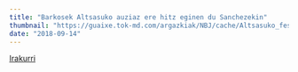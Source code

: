 ```yaml
---
title: "Barkosek Altsasuko auziaz ere hitz eginen du Sanchezekin"
thumbnail: "https://guaixe.tok-md.com/argazkiak/NBJ/cache/Altsasuko_festak_txupinazoa_Udaletxean_Geroa_Bai_content.jpg"
date: "2018-09-14"
---
```

[Irakurri](https://guaixe.eus/altsasu/1536847281903-barkosek-altsasuko-auziaz-ere-hitz-eginen-du-sanchezekin)
